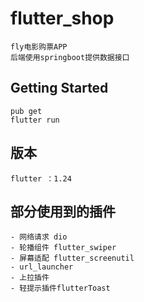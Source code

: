 # flutter_shop
    fly电影购票APP
    后端使用springboot提供数据接口

## Getting Started
    pub get     
    flutter run 
    
## 版本
    flutter ：1.24
## 部分使用到的插件 
    - 网络请求 dio
    - 轮播组件 flutter_swiper
    - 屏幕适配 flutter_screenutil
    - url_launcher
    - 上拉插件 
    - 轻提示插件flutterToast